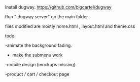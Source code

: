 Install dugway. https://github.com/bigcartel/dugway

Run " dugway server" on the main folder


files modified are mostly home.html , layout.html and theme.css 


todo: 


-animate the background fading.

- make the submenu work

-mobile design (mockups missing) 

-product / cart / checkout page
